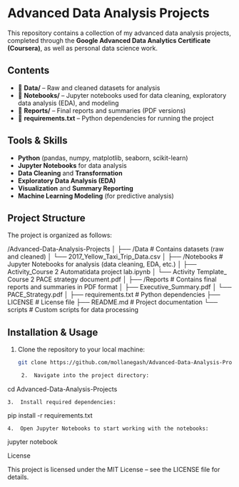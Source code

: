 
# Advanced Data Analysis Projects

This repository contains a collection of my advanced data analysis projects, completed through the **Google Advanced Data Analytics Certificate (Coursera)**, as well as personal data science work.

## Contents

- 📁 **Data/** – Raw and cleaned datasets for analysis
- 📁 **Notebooks/** – Jupyter notebooks used for data cleaning, exploratory data analysis (EDA), and modeling
- 📁 **Reports/** – Final reports and summaries (PDF versions)
- 🧾 **requirements.txt** – Python dependencies for running the project

## Tools & Skills

- **Python** (pandas, numpy, matplotlib, seaborn, scikit-learn)
- **Jupyter Notebooks** for data analysis
- **Data Cleaning** and **Transformation**
- **Exploratory Data Analysis (EDA)**
- **Visualization** and **Summary Reporting**
- **Machine Learning Modeling** (for predictive analysis)

## Project Structure

The project is organized as follows:

/Advanced-Data-Analysis-Projects
│
├── /Data                # Contains datasets (raw and cleaned)
│   └── 2017_Yellow_Taxi_Trip_Data.csv
│
├── /Notebooks           # Jupyter Notebooks for analysis (data cleaning, EDA, etc.)
│   ├── Activity_Course 2 Automatidata project lab.ipynb
│   └── Activity Template_ Course 2 PACE strategy document.pdf
│
├── /Reports             # Contains final reports and summaries in PDF format
│   ├── Executive_Summary.pdf
│   └── PACE_Strategy.pdf
│
├── requirements.txt     # Python dependencies
├── LICENSE              # License file
├── README.md            # Project documentation
└── scripts               # Custom scripts for data processing

## Installation & Usage

1. Clone the repository to your local machine:

   ```bash
   git clone https://github.com/mollanegash/Advanced-Data-Analysis-Projects.git

	2.	Navigate into the project directory:

cd Advanced-Data-Analysis-Projects


	3.	Install required dependencies:

pip install -r requirements.txt


	4.	Open Jupyter Notebooks to start working with the notebooks:

jupyter notebook



License

This project is licensed under the MIT License – see the LICENSE file for details.


